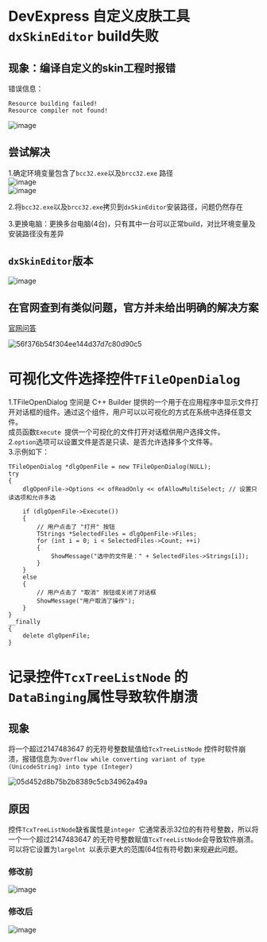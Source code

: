 # DevExpress 自定义皮肤工具`dxSkinEditor` build失败  
## 现象：编译自定义的skin工程时报错  
错误信息：  
```
Resource building failed!
Resource compiler not found!
```
![image](https://github.com/grow-man/MyLearningRecorder/assets/52662997/3ab2f96c-7cd9-4fd2-b528-81c4c86791a6)  

## 尝试解决  
1.确定环境变量包含了`bcc32.exe`以及`brcc32.exe` 路径  
![image](https://github.com/grow-man/MyLearningRecorder/assets/52662997/e53be0e4-73ee-4ae8-9e2b-edb8bb039a9c)  
![image](https://github.com/grow-man/MyLearningRecorder/assets/52662997/ee270bb9-9c91-4caf-8699-89471d64a38a)  

2.将`bcc32.exe`以及`brcc32.exe`拷贝到`dxSkinEditor`安装路径，问题仍然存在  

3.更换电脑：更换多台电脑(4台)，只有其中一台可以正常build，对比环境变量及安装路径没有差异  

## `dxSkinEditor`版本  
![image](https://github.com/grow-man/MyLearningRecorder/assets/52662997/18706761-5b1e-4280-a8a0-98c9545b9a19)  

## 在官网查到有类似问题，官方并未给出明确的解决方案  
[官网问答](https://supportcenter.devexpress.com/ticket/details/b141932/the-skin-editor-cannot-find-the-embarcadero-delphi-2010-resource-compiler)   

![56f376b54f304ee144d37d7c80d90c5](https://github.com/grow-man/MyLearningRecorder/assets/52662997/8978eb57-7065-4d05-8764-4ac28a8f29d2)  

# 可视化文件选择控件`TFileOpenDialog`  
1.TFileOpenDialog 空间是 C++ Builder 提供的一个用于在应用程序中显示文件打开对话框的组件。通过这个组件，用户可以以可视化的方式在系统中选择任意文件。  
成员函数`Execute `提供一个可视化的文件打开对话框供用户选择文件。  
2.`option`选项可以设置文件是否是只读、是否允许选择多个文件等。   
3.示例如下：  
```
TFileOpenDialog *dlgOpenFile = new TFileOpenDialog(NULL);
try
{
    dlgOpenFile->Options << ofReadOnly << ofAllowMultiSelect; // 设置只读选项和允许多选

    if (dlgOpenFile->Execute())
    {
        // 用户点击了 "打开" 按钮
        TStrings *SelectedFiles = dlgOpenFile->Files;
        for (int i = 0; i < SelectedFiles->Count; ++i)
        {
            ShowMessage("选中的文件是：" + SelectedFiles->Strings[i]);
        }
    }
    else
    {
        // 用户点击了 "取消" 按钮或关闭了对话框
        ShowMessage("用户取消了操作");
    }
}
__finally
{
    delete dlgOpenFile;
}

```

# 记录控件`TcxTreeListNode` 的`DataBinging`属性导致软件崩溃  

## 现象

将一个超过2147483647 的无符号整数赋值给`TcxTreeListNode` 控件时软件崩溃，报错信息为:`Overflow while converting variant of type (UnicodeString) into type (Integer)`   

![05d452d8b75b2b8389c5cb34962a49a](https://github.com/grow-man/MyLearningRecorder/assets/52662997/19288088-1951-485e-ab3a-2e13a1d0986a)  

## 原因  

控件`TcxTreeListNode`缺省属性是`integer `它通常表示32位的有符号整数，所以将一个一个超过2147483647 的无符号整数赋值`TcxTreeListNode`会导致软件崩溃。  
可以将它设置为`largelnt `以表示更大的范围(64位有符号数)来规避此问题。  

### 修改前  

![image](https://github.com/grow-man/MyLearningRecorder/assets/52662997/e36c3ca8-13d1-4720-b2b5-0f8ee8eb0ecb)  

### 修改后  

![image](https://github.com/grow-man/MyLearningRecorder/assets/52662997/040d4a9e-d3a3-4b0a-a510-c0a15a476587)  








